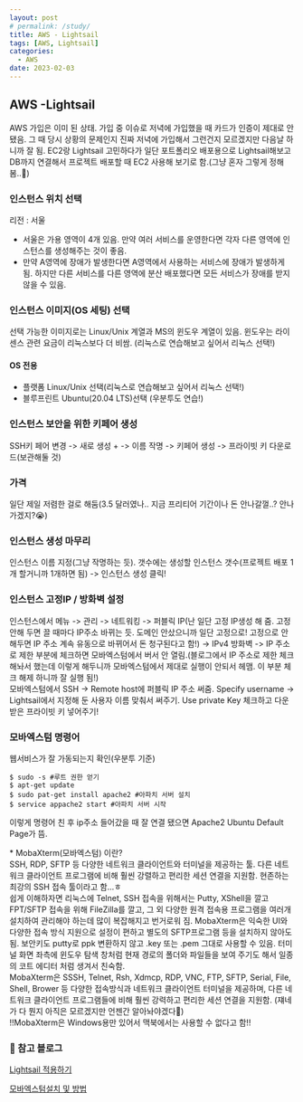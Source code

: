 ```yaml
---
layout: post
# permalink: /study/
title: AWS - Lightsail
tags: [AWS, Lightsail]
categories:
  - AWS
date: 2023-02-03
---
```


## AWS -Lightsail

AWS 가입은 이미 된 상태. 가입 중 이슈로 저녁에 가입했을 때 카드가 인증이 제대로 안됐음. 그 때 당시 상황의 문제인지 진짜 저녁에 가입해서 그런건지 모르겠지만 다음날 하니까 잘 됨. EC2랑 Lightsail 고민하다가 일단 포트폴리오 배포용으로 Lightsail해보고 DB까지 연결해서 프로젝트 배포할 때 EC2 사용해 보기로 함.(그냥 혼자 그렇게 정해봄..🙂)

### 인스턴스 위치 선택

리전 : 서울

- 서울은 가용 영역이 4개 있음. 만약 여러 서비스를 운영한다면 각자 다른 영역에 인스턴스를 생성해주는 것이 좋음.
- 만약 A영역에 장애가 발생한다면 A영역에서 사용하는 서비스에 장애가 발생하게 됨. 하지만 다른 서비스를 다른 영역에 분산 배포했다면 모든 서비스가 장애를 받지 않을 수 있음.

### 인스턴스 이미지(OS 세팅) 선택

선택 가능한 이미지로는 Linux/Unix 계열과 MS의 윈도우 계열이 있음. 윈도우는 라이센스 관련 요금이 리눅스보다 더 비쌈. (리눅스로 연습해보고 싶어서 리눅스 선택!)

#### OS 전용

- 플랫폼 Linux/Unix 선택(리눅스로 연습해보고 싶어서 리눅스 선택!)
- 블루프린트 Ubuntu(20.04 LTS)선택 (우분투도 연습!)

### 인스턴스 보안을 위한 키페어 생성

SSH키 페어 변경 -> 새로 생성 + -> 이름 작명 -> 키페어 생성 -> 프라이빗 키 다운로드(보관해둘 것)

### 가격

일단 제일 저렴한 걸로 해둠(3.5 달러였나.. 지금 프리티어 기간이나 돈 안나갈껄..? 안나가겠지?😭)

### 인스턴스 생성 마무리

인스턴스 이름 지정(그냥 작명하는 듯). 갯수에는 생성할 인스턴스 갯수(프로젝트 배포 1개 할거니까 1개하면 됨) -> 인스턴스 생성 클릭!

### 인스턴스 고정IP / 방화벽 설정

인스턴스에서 메뉴 -> 관리 -> 네트워킹 -> 퍼블릭 IP(난 일단 고정 IP생성 해 줌. 고정 안해 두면 끌 때마다 IP주소 바뀌는 듯. 도메인 안샀으니까 일단 고정으로! 고정으로 안해두면 IP 주소 계속 유동으로 바뀌어서 돈 청구된다고 함!) -> IPv4 방화벽 -> IP 주소로 제한 부분에 체크하면 모바엑스텀에서 버서 안 열림.(블로그에서 IP 주소로 제한 체크해놔서 했는데 이렇게 해두니까 모바엑스텀에서 제대로 실행이 안되서 헤맴. 이 부분 체크 해제 하니까 잘 실행 됨!)  
모바엑스텀에서 SSH -> Remote host에 퍼블릭 IP 주소 써줌. Specify username -> Lightsail에서 지정해 둔 사용자 이름 맞춰서 써주기. Use private Key 체크하고 다운받은 프라이빗 키 넣어주기!

### 모바엑스텀 명령어

웹서비스가 잘 가동되는지 확인(우분투 기준)

```
$ sudo -s #루트 권한 얻기
$ apt-get update
$ sudo pat-get install apache2 #아파치 서버 설치
$ service appache2 start #아파치 서버 시작
```

이렇게 명령어 친 후 ip주소 들어갔을 때 잘 연결 됐으면 Apache2 Ubuntu Default Page가 뜸.

\* MobaXterm(모바엑스텀) 이란?  
SSH, RDP, SFTP 등 다양한 네트워크 클라이언트와 터미널을 제공하는 툴. 다른 네트워크 클라이언트 프로그램에 비해 훨씬 강렬하고 편리한 세션 연결을 지원함. 현존하는 최강의 SSH 접속 툴이라고 함...ㅎ  
쉽게 이해하자면 리눅스에 Telnet, SSH 접속을 위해서는 Putty, XShell을 깔고 FPT/SFTP 접속을 위해 FileZilla를 깔고, 그 외 다양한 원격 접속용 프로그램을 여러개 설치하여 관리해야 하는데 많이 복잡해지고 번거로워 짐.
MobaXterm은 익숙한 UI와 다양한 접속 방식 지원으로 설정이 편하고 별도의 SFTP프로그램 등을 설치하지 않아도 됨. 보안키도 putty로 ppk 변환하지 않고 .key 또는 .pem 그대로 사용할 수 있음. 터미널 화면 좌측에 윈도우 탐색 창처럼 현재 경로의 폴더와 파일들을 보여 주기도 해서 일종의 코트 에디터 처럼 생겨서 친숙함.  
MobaXterm은 SSSH, Telnet, Rsh, Xdmcp, RDP, VNC, FTP, SFTP, Serial, File, Shell, Brower 등 다양한 접속방식과 네트워크 클라이언트 터미널을 제공하며, 다른 네트워크 클라이언트 프로그램들에 비해 훨씬 강력하고 편리한 세션 연결을 지원함. (쟤네가 다 뭔지 아직은 모르겠지만 언젠간 알아놔야겠다🧐)  
!!MobaXterm은 Windows용만 있어서 맥북에서는 사용할 수 없다고 함!!

### 📌 참고 블로그

[Lightsail 적용하기](https://inpa.tistory.com/entry/mobaxterm-%f0%9f%92%bd-%eb%aa%a8%eb%b0%94%ec%97%91%ec%8a%a4%ed%85%80-%ec%84%a4%ec%b9%98-%ed%95%9c%ea%b8%80%ed%99%94-ssh-%ec%a0%91%ec%86%8d-%eb%b0%a9%eb%b2%95-%f0%9f%92%af-%ec%a0%95%eb%a6%ac)

[모바엑스텀설치 및 방법](https://inpa.tistory.com/entry/mobaxterm-%f0%9f%92%bd-%eb%aa%a8%eb%b0%94%ec%97%91%ec%8a%a4%ed%85%80-%ec%84%a4%ec%b9%98-%ed%95%9c%ea%b8%80%ed%99%94-ssh-%ec%a0%91%ec%86%8d-%eb%b0%a9%eb%b2%95-%f0%9f%92%af-%ec%a0%95%eb%a6%ac)
